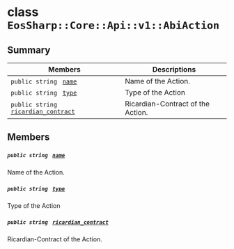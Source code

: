 # class `EosSharp::Core::Api::v1::AbiAction` 

## Summary

 Members                                | Descriptions                                
----------------------------------------|---------------------------------------------
`public string ` [`name`](#class_eos_sharp_1_1_core_1_1_api_1_1v1_1_1_abi_action_1a8ccf841cb59e451791bcb2e1ac4f1edc) | Name of the Action.
`public string ` [`type`](#class_eos_sharp_1_1_core_1_1_api_1_1v1_1_1_abi_action_1acce15679d830831b0bbe8ebc2a60b2ca) | Type of the Action <br/>
`public string ` [`ricardian_contract`](#class_eos_sharp_1_1_core_1_1_api_1_1v1_1_1_abi_action_1a59991b42e51938747da6118b26d81e5e) | Ricardian-Contract of the Action.

## Members

##### `public string ` [`name`](#class_eos_sharp_1_1_core_1_1_api_1_1v1_1_1_abi_action_1a8ccf841cb59e451791bcb2e1ac4f1edc) 

Name of the Action.

##### `public string ` [`type`](#class_eos_sharp_1_1_core_1_1_api_1_1v1_1_1_abi_action_1acce15679d830831b0bbe8ebc2a60b2ca) 

Type of the Action <br/>

##### `public string ` [`ricardian_contract`](#class_eos_sharp_1_1_core_1_1_api_1_1v1_1_1_abi_action_1a59991b42e51938747da6118b26d81e5e) 

Ricardian-Contract of the Action.

